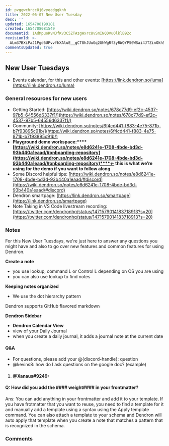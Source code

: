 ```yaml
---
id: pvggwchrcc8j6vyecdggknh
title: 2022-06-07 New User Tuesday
desc: ''
updated: 1654708199181
created: 1654708081549
documentId: 1AdMpuoRvNJfKv3C5ZTAzgWxrc8vSmINQDVuOlklB92c
revisionId: >-
  ALm37BXiPaJ1Pgd6UPvvfhXAluE__gCT8hJUuGq2GhWgRf3yRWQYPS6WSai4JTZinOkh5oExInggiJkBuLJ9LQ
commentsUpdated: true
---
```

## New User Tuesdays

- Events calendar, for this and other events: [https://link.dendron.so/luma](https://link.dendron.so/luma) 

### General resources for new users

- Getting Started: [https://wiki.dendron.so/notes/678c77d9-ef2c-4537-97b5-64556d6337f1/](https://wiki.dendron.so/notes/678c77d9-ef2c-4537-97b5-64556d6337f1/) 
- Community: [https://wiki.dendron.so/notes/6f4cd441-f883-4e75-871b-b7f93895c91b/](https://wiki.dendron.so/notes/6f4cd441-f883-4e75-871b-b7f93895c91b/)
- **Playground demo workspace:****[https://wiki.dendron.so/notes/e8d6241e-1708-4bde-bd3d-93b440a1eaad/#onboarding-repository](https://wiki.dendron.so/notes/e8d6241e-1708-4bde-bd3d-93b440a1eaad/#onboarding-repository)****← this is what we’re using for the demo if you want to follow along**
- Some Discord helpful tips: [https://wiki.dendron.so/notes/e8d6241e-1708-4bde-bd3d-93b440a1eaad/#discord](https://wiki.dendron.so/notes/e8d6241e-1708-4bde-bd3d-93b440a1eaad/#discord) 
- Dendron smartpage: [https://link.dendron.so/smartpage](https://link.dendron.so/smartpage) 
- Note Taking in VS Code livestream recording: [https://twitter.com/dendronhq/status/1471579014183718913?s=20](https://twitter.com/dendronhq/status/1471579014183718913?s=20) 

### Notes

For this New User Tuesdays, we're just here to answer any questions you might have and also to go over new features and common features for using Dendron. 

**Create a note**
- you use lookup,  command L or Control L depending on OS you are using
- you can also use lookup to find notes

**Keeping notes organized**
- We use the dot hierarchy pattern

Dendron supports GitHub flavored markdown

**Dendron Sidebar**
- **Dendron Calendar View**
 - view of your Daily Journal
 - when you create a daily journal, it adds a journal note at the current date

#### Q&A

- For questions, please add your @{discord-handle}: question
- @kevins8: how do I ask questions on the google doc? (example)

1. #### @Xanaus#9249: 

#### Q: How did you add the #### weight####  in your frontmatter?

Ans: You can add anything in your frontmatter and add it to your template. If you have frotmatter that you want to reuse, you need to find a template for it and manually add a template using a syntax using the Apply template command. You can also attach a template to your schema and Dendron will auto apply that template when you create a note that matches a pattern that is recognized in the schema.


### Comments


